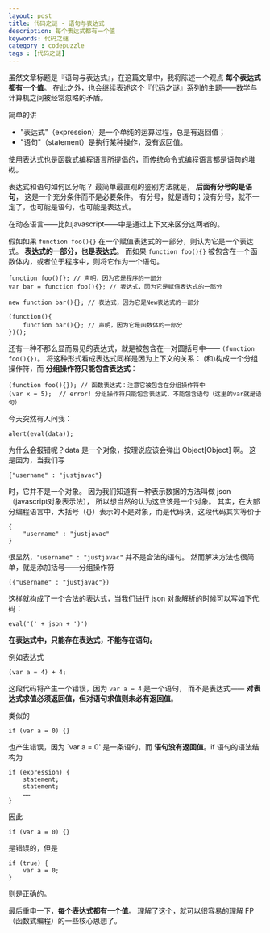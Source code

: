 ```yaml
---
layout: post
title: 代码之谜 - 语句与表达式
description: 每个表达式都有一个值
keywords: 代码之谜
category : codepuzzle
tags : [代码之谜]
---
```


虽然文章标题是『语句与表达式』，在这篇文章中，我将陈述一个观点 **每个表达式都有一个值**。
在此之外，也会继续表述这个『[代码之谜](http://justjavac.com/codepuzzle/2012/09/25/codepuzzle-introduction.html)』系列的主题——数学与计算机之间被经常忽略的矛盾。

简单的讲

* "表达式"（expression）是一个单纯的运算过程，总是有返回值；
* "语句"（statement）是执行某种操作，没有返回值。

使用表达式也是函数式编程语言所提倡的，而传统命令式编程语言都是语句的堆砌。

表达式和语句如何区分呢？
最简单最直观的鉴别方法就是， **后面有分号的是语句**， 这是一个充分条件而不是必要条件。
有分号，就是语句；没有分号，就不一定了，也可能是语句，也可能是表达式。

在动态语言——比如javascript——中是通过上下文来区分这两者的。

假如如果 `function foo(){}` 在一个赋值表达式的一部分，则认为它是一个表达式。
**表达式的一部分，也是表达式**。
而如果 `function foo(){}` 被包含在一个函数体内，或者位于程序中，则将它作为一个语句。

	function foo(){}; // 声明，因为它是程序的一部分
	var bar = function foo(){}; // 表达式，因为它是赋值表达式的一部分

	new function bar(){}; // 表达式，因为它是New表达式的一部分

	(function(){
		function bar(){}; // 声明，因为它是函数体的一部分
	})();

还有一种不那么显而易见的表达式，就是被包含在一对圆括号中—— `(function foo(){})`。
将这种形式看成表达式同样是因为上下文的关系：
(和)构成一个分组操作符，而 **分组操作符只能包含表达式**：

	(function foo(){}); // 函数表达式：注意它被包含在分组操作符中
	(var x = 5);  // error! 分组操作符只能包含表达式，不能包含语句（这里的var就是语句）
	
今天突然有人问我： 
	
	alert(eval(data));

为什么会报错呢？data 是一个对象，按理说应该会弹出 Object[Object] 啊。
这是因为，当我们写 

	{"username" : "justjavac"} 
	
时，它并不是一个对象。
因为我们知道有一种表示数据的方法叫做 json（javascript对象表示法），
所以想当然的认为这应该是一个对象。
其实，在大部分编程语言中，大括号（{}）表示的不是对象，而是代码块，这段代码其实等价于

	{
		"username" : "justjavac"
	}

很显然，`"username" : "justjavac"` 并不是合法的语句。
然而解决方法也很简单，就是添加括号——分组操作符

	({"username" : "justjavac"})

这样就构成了一个合法的表达式，当我们进行 json 对象解析的时候可以写如下代码：

	eval('(' + json + ')')

**在表达式中，只能存在表达式，不能存在语句。**

例如表达式

	(var a = 4) + 4;

这段代码将产生一个错误，因为 `var a = 4` 是一个语句，
而不是表达式—— **对表达式求值必须返回值，但对语句求值则未必有返回值**。

类似的

	if (var a = 0) {}
	
也产生错误，因为 `var a = 0' 是一条语句，而 **语句没有返回值**。if 语句的语法结构为

    if (expression) {
        statement;
        statement;
        ……
    }

因此

    if (var a = 0) {}
  
是错误的，但是
    
    if (true) {
        var a = 0;
    }
    
则是正确的。

最后重申一下，**每个表达式都有一个值**。
理解了这个，就可以很容易的理解 FP（函数式编程）的一些核心思想了。
